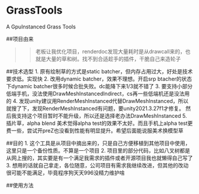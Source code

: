 # GrassTools
A GpuInstanced Grass Tools

##项目由来
>>老板让我优化项目，renderdoc发现大量耗时是从drawcall来的，也就是大量的草和树。找不到合适趁手的插件，干脆自己来造轮子

##技术选型
    1. 原有绘制草的方式是static batcher，但内存占用过大，好处是技术要求低。实现快
    2. 改用dynamic batcher，效果不理想。开启srp btacher的状态下dynamic batcher很多时候合批失败。dc能降下来1/3就不错了
    3. 要支持小部分低端手机，没法使用DrawMeshInstancedIndirect，cs再一些低端机还是没法用的
    4. 发现unity建议用RenderMeshInstanced代替DrawMeshInstanced，所以就搜了下，发现RenderMeshInstanced有问题，要unity2021.3.27f1才修复。
    然后我支持这个项目暂时不能升级，所以还是选择老办法DrawMeshInstanced
    5. 插片草，alpha blend 美术觉得alpha test的效果不太好。而且手机上alpha test更费一些，尝试开preZ也没看到性能有明显提升。希望后面能说服美术换模型草

##目的
    1. 这个工具是从项目中摘出来的，只是自己方便移植到其他项目中使用，这里只是一个备份性质。不算是一个项目
    2. 项目里的部分代码，比如八叉树都是从网上搜的，其实要是有一个满足我需求的插件或者开源项目我也就懒得自己写了
    3. 想用的话就自己拿走，各位随意，公司项目有需求我继续改进，但其他的改动很可能不能满足，毕竟程序狗天天996没精力维护啥

##使用方法


